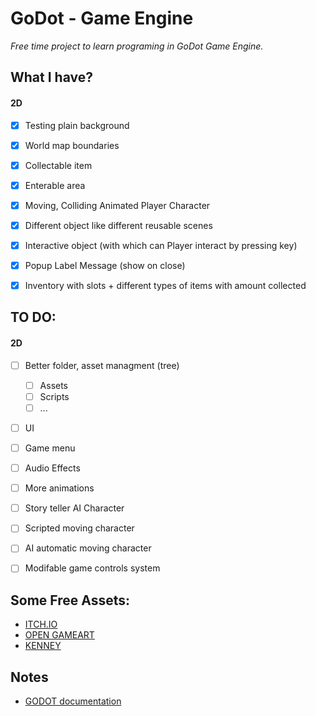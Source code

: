 # GoDot - Game Engine
*Free time project to learn programing in GoDot Game Engine.*

## What I have?
#### 2D 
- [x] Testing plain background
- [x] World map boundaries
- [x] Collectable item
- [x] Enterable area
- [x] Moving, Colliding Animated Player Character
- [x] Different object like different reusable scenes
- [x] Interactive object (with which can Player interact by pressing key)
- [x] Popup Label Message (show on close)
- [x] Inventory with slots + different types of items with amount collected 


## TO DO:
#### 2D
- [ ] Better folder, asset managment (tree)
    - [ ] Assets
    - [ ] Scripts
    - [ ] ...
- [ ] UI
- [ ] Game menu
- [ ] Audio Effects
- [ ] More animations
- [ ] Story teller AI Character
- [ ] Scripted moving character
- [ ] AI automatic moving character
- [ ] Modifable game controls system


## Some Free Assets:

- [ITCH.IO](https://itch.io/)
- [OPEN GAMEART](https://opengameart.org/)
- [KENNEY](https://kenney.nl/assets)


## Notes
- [GODOT documentation](https://docs.godotengine.org/en/stable/index.html)